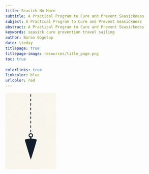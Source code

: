 ```yaml
---
title: Seasick No More
subtitle: A Practical Program to Cure and Prevent Seasickness
subject: A Practical Program to Cure and Prevent Seasickness
abstract: A Practical Program to Cure and Prevent Seasickness
keywords: seasick cure prevention travel sailing
author: Boran Gögetap
date: \today
titlepage: true
titlepage-image: resources/title_page.png
toc: true

colorlinks: true
linkcolor: blue
urlcolor: red
---
```


![](resources/title_page.png)

